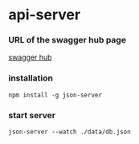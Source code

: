 # api-server


### URL of the swagger hub page
[swagger hub](https://app.swaggerhub.com/apis/raghad/default-title/0.1#/)


### installation

`npm install -g json-server`

### start server

`json-server --watch ./data/db.json`